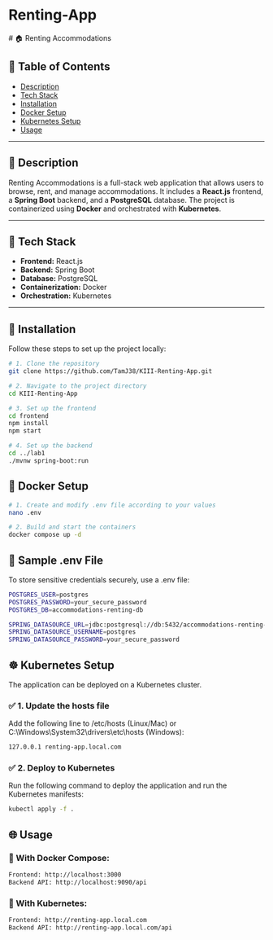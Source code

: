 <h1>Renting-App</h1>
# 🏠 Renting Accommodations  

## 📖 Table of Contents
- [Description](#description)
- [Tech Stack](#tech-stack)
- [Installation](#installation)
- [Docker Setup](#docker-setup)
- [Kubernetes Setup](#kubernetes-setup)
- [Usage](#usage)

---

## 📝 Description
Renting Accommodations is a full-stack web application that allows users to browse, rent, and manage accommodations. It includes a **React.js** frontend, a **Spring Boot** backend, and a **PostgreSQL** database. The project is containerized using **Docker** and orchestrated with **Kubernetes**.

---

## 🚀 Tech Stack
- **Frontend:** React.js
- **Backend:** Spring Boot
- **Database:** PostgreSQL
- **Containerization:** Docker
- **Orchestration:** Kubernetes

---

## 🔧 Installation

Follow these steps to set up the project locally:

```sh
# 1. Clone the repository  
git clone https://github.com/TamJ38/KIII-Renting-App.git  

# 2. Navigate to the project directory  
cd KIII-Renting-App  

# 3. Set up the frontend  
cd frontend  
npm install  
npm start  

# 4. Set up the backend  
cd ../lab1  
./mvnw spring-boot:run  

```
## 🔧 Docker Setup

```sh
# 1. Create and modify .env file according to your values 
nano .env  

# 2. Build and start the containers  
docker compose up -d  

```

## 📜 Sample .env File

To store sensitive credentials securely, use a .env file:

```sh
POSTGRES_USER=postgres  
POSTGRES_PASSWORD=your_secure_password  
POSTGRES_DB=accommodations-renting-db  

SPRING_DATASOURCE_URL=jdbc:postgresql://db:5432/accommodations-renting-db  
SPRING_DATASOURCE_USERNAME=postgres  
SPRING_DATASOURCE_PASSWORD=your_secure_password  
```

## ☸️ Kubernetes Setup
The application can be deployed on a Kubernetes cluster.

### ✅ 1. Update the hosts file
Add the following line to /etc/hosts (Linux/Mac) or C:\Windows\System32\drivers\etc\hosts (Windows):
```sh
127.0.0.1 renting-app.local.com
```
### ✅ 2. Deploy to Kubernetes
Run the following command to deploy the application and run the Kubernetes manifests:
```sh
kubectl apply -f .
```
## 🌐 Usage
### 🔹 With Docker Compose:
```sh 
Frontend: http://localhost:3000
Backend API: http://localhost:9090/api
```
### 🔹 With Kubernetes:
```sh 
Frontend: http://renting-app.local.com
Backend API: http://renting-app.local.com/api
```